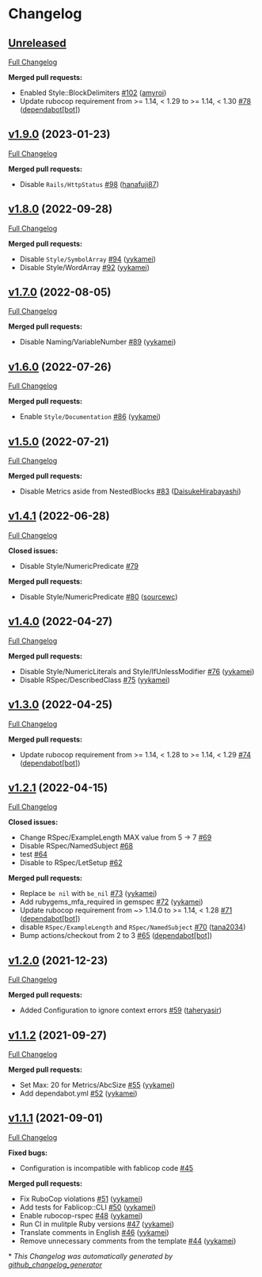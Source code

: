 # Changelog

## [Unreleased](https://github.com/Fablic/fablicop/tree/HEAD)

[Full Changelog](https://github.com/Fablic/fablicop/compare/v1.9.0...HEAD)

**Merged pull requests:**

- Enabled Style::BlockDelimiters [\#102](https://github.com/Fablic/fablicop/pull/102) ([amyroi](https://github.com/amyroi))
- Update rubocop requirement from \>= 1.14, \< 1.29 to \>= 1.14, \< 1.30 [\#78](https://github.com/Fablic/fablicop/pull/78) ([dependabot[bot]](https://github.com/apps/dependabot))

## [v1.9.0](https://github.com/Fablic/fablicop/tree/v1.9.0) (2023-01-23)

[Full Changelog](https://github.com/Fablic/fablicop/compare/v1.8.0...v1.9.0)

**Merged pull requests:**

- Disable `Rails/HttpStatus` [\#98](https://github.com/Fablic/fablicop/pull/98) ([hanafuji87](https://github.com/hanafuji87))

## [v1.8.0](https://github.com/Fablic/fablicop/tree/v1.8.0) (2022-09-28)

[Full Changelog](https://github.com/Fablic/fablicop/compare/v1.7.0...v1.8.0)

**Merged pull requests:**

- Disable `Style/SymbolArray` [\#94](https://github.com/Fablic/fablicop/pull/94) ([yykamei](https://github.com/yykamei))
- Disable Style/WordArray [\#92](https://github.com/Fablic/fablicop/pull/92) ([yykamei](https://github.com/yykamei))

## [v1.7.0](https://github.com/Fablic/fablicop/tree/v1.7.0) (2022-08-05)

[Full Changelog](https://github.com/Fablic/fablicop/compare/v1.6.0...v1.7.0)

**Merged pull requests:**

- Disable Naming/VariableNumber [\#89](https://github.com/Fablic/fablicop/pull/89) ([yykamei](https://github.com/yykamei))

## [v1.6.0](https://github.com/Fablic/fablicop/tree/v1.6.0) (2022-07-26)

[Full Changelog](https://github.com/Fablic/fablicop/compare/v1.5.0...v1.6.0)

**Merged pull requests:**

- Enable `Style/Documentation` [\#86](https://github.com/Fablic/fablicop/pull/86) ([yykamei](https://github.com/yykamei))

## [v1.5.0](https://github.com/Fablic/fablicop/tree/v1.5.0) (2022-07-21)

[Full Changelog](https://github.com/Fablic/fablicop/compare/v1.4.1...v1.5.0)

**Merged pull requests:**

- Disable Metrics aside from NestedBlocks [\#83](https://github.com/Fablic/fablicop/pull/83) ([DaisukeHirabayashi](https://github.com/DaisukeHirabayashi))

## [v1.4.1](https://github.com/Fablic/fablicop/tree/v1.4.1) (2022-06-28)

[Full Changelog](https://github.com/Fablic/fablicop/compare/v1.4.0...v1.4.1)

**Closed issues:**

- Disable Style/NumericPredicate [\#79](https://github.com/Fablic/fablicop/issues/79)

**Merged pull requests:**

- Disable Style/NumericPredicate [\#80](https://github.com/Fablic/fablicop/pull/80) ([sourcewc](https://github.com/sourcewc))

## [v1.4.0](https://github.com/Fablic/fablicop/tree/v1.4.0) (2022-04-27)

[Full Changelog](https://github.com/Fablic/fablicop/compare/v1.3.0...v1.4.0)

**Merged pull requests:**

- Disable Style/NumericLiterals and Style/IfUnlessModifier [\#76](https://github.com/Fablic/fablicop/pull/76) ([yykamei](https://github.com/yykamei))
- Disable RSpec/DescribedClass [\#75](https://github.com/Fablic/fablicop/pull/75) ([yykamei](https://github.com/yykamei))

## [v1.3.0](https://github.com/Fablic/fablicop/tree/v1.3.0) (2022-04-25)

[Full Changelog](https://github.com/Fablic/fablicop/compare/v1.2.1...v1.3.0)

**Merged pull requests:**

- Update rubocop requirement from \>= 1.14, \< 1.28 to \>= 1.14, \< 1.29 [\#74](https://github.com/Fablic/fablicop/pull/74) ([dependabot[bot]](https://github.com/apps/dependabot))

## [v1.2.1](https://github.com/Fablic/fablicop/tree/v1.2.1) (2022-04-15)

[Full Changelog](https://github.com/Fablic/fablicop/compare/v1.2.0...v1.2.1)

**Closed issues:**

- Change RSpec/ExampleLength MAX value from 5 -\> 7 [\#69](https://github.com/Fablic/fablicop/issues/69)
- Disable RSpec/NamedSubject [\#68](https://github.com/Fablic/fablicop/issues/68)
- test [\#64](https://github.com/Fablic/fablicop/issues/64)
- Disable to RSpec/LetSetup [\#62](https://github.com/Fablic/fablicop/issues/62)

**Merged pull requests:**

- Replace `be nil` with `be_nil` [\#73](https://github.com/Fablic/fablicop/pull/73) ([yykamei](https://github.com/yykamei))
- Add rubygems\_mfa\_required in gemspec [\#72](https://github.com/Fablic/fablicop/pull/72) ([yykamei](https://github.com/yykamei))
- Update rubocop requirement from ~\> 1.14.0 to \>= 1.14, \< 1.28 [\#71](https://github.com/Fablic/fablicop/pull/71) ([dependabot[bot]](https://github.com/apps/dependabot))
- disable `RSpec/ExampleLength` and `RSpec/NamedSubject` [\#70](https://github.com/Fablic/fablicop/pull/70) ([tana2034](https://github.com/tana2034))
- Bump actions/checkout from 2 to 3 [\#65](https://github.com/Fablic/fablicop/pull/65) ([dependabot[bot]](https://github.com/apps/dependabot))

## [v1.2.0](https://github.com/Fablic/fablicop/tree/v1.2.0) (2021-12-23)

[Full Changelog](https://github.com/Fablic/fablicop/compare/v1.1.2...v1.2.0)

**Merged pull requests:**

- Added Configuration to ignore context errors [\#59](https://github.com/Fablic/fablicop/pull/59) ([taheryasir](https://github.com/taheryasir))

## [v1.1.2](https://github.com/Fablic/fablicop/tree/v1.1.2) (2021-09-27)

[Full Changelog](https://github.com/Fablic/fablicop/compare/v1.1.1...v1.1.2)

**Merged pull requests:**

- Set Max: 20 for Metrics/AbcSize [\#55](https://github.com/Fablic/fablicop/pull/55) ([yykamei](https://github.com/yykamei))
- Add dependabot.yml [\#52](https://github.com/Fablic/fablicop/pull/52) ([yykamei](https://github.com/yykamei))

## [v1.1.1](https://github.com/Fablic/fablicop/tree/v1.1.1) (2021-09-01)

[Full Changelog](https://github.com/Fablic/fablicop/compare/v1.1.0...v1.1.1)

**Fixed bugs:**

- Configuration is incompatible with fablicop code [\#45](https://github.com/Fablic/fablicop/issues/45)

**Merged pull requests:**

- Fix RuboCop violations [\#51](https://github.com/Fablic/fablicop/pull/51) ([yykamei](https://github.com/yykamei))
- Add tests for Fablicop::CLI [\#50](https://github.com/Fablic/fablicop/pull/50) ([yykamei](https://github.com/yykamei))
- Enable rubocop-rspec [\#48](https://github.com/Fablic/fablicop/pull/48) ([yykamei](https://github.com/yykamei))
- Run CI in mulitple Ruby versions [\#47](https://github.com/Fablic/fablicop/pull/47) ([yykamei](https://github.com/yykamei))
- Translate comments in English [\#46](https://github.com/Fablic/fablicop/pull/46) ([yykamei](https://github.com/yykamei))
- Remove unnecessary comments from the template [\#44](https://github.com/Fablic/fablicop/pull/44) ([yykamei](https://github.com/yykamei))



\* *This Changelog was automatically generated by [github_changelog_generator](https://github.com/github-changelog-generator/github-changelog-generator)*
